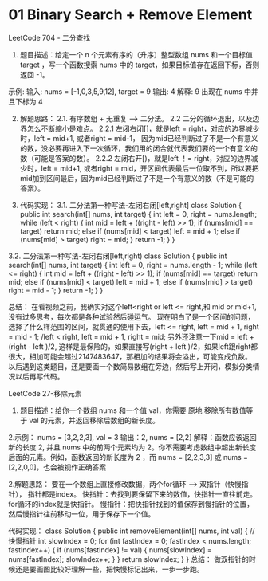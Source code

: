 # 01 Binary Search + Remove Element

LeetCode 704 - 二分查找

1. 题目描述：给定一个 n 个元素有序的（升序）整型数组 nums 和一个目标值 target  ，写一个函数搜索 nums 中的 target，如果目标值存在返回下标，否则返回 -1。

示例:
输入: nums = [-1,0,3,5,9,12], target = 9
输出: 4
解释: 9 出现在 nums 中并且下标为 4

2. 解题思路：
2.1. 有序数组 + 无重复 ——> 二分法。
2.2 二分的循环退出，以及边界怎么不断缩小是难点。
2.2.1 左闭右闭[]，就是left = right，对应的边界减少时，left = mid+1, 或者right = mid-1， 因为mid已经判断过了不是一个有意义的数，没必要再进入下一次循环，我们用的闭合就代表我们要的一个有意义的数（可能是答案的数）。
2.2.2 左闭右开[)，就是left ！= right，对应的边界减少时，left = mid+1, 或者right = mid，开区间代表最后一位取不到，所以要把mid加到区间最后，因为mid已经判断过了不是一个有意义的数（不是可能的答案）。

3. 代码实现：
3.1. 二分法第一种写法-左闭右闭[left,right]
   class Solution {
    public int search(int[] nums, int target) {
        int left = 0, right = nums.length;
        while (left < right) {
            int mid = left + ((right - left) >> 1);
            if (nums[mid] == target)
                return mid;
            else if (nums[mid] < target)
                left = mid + 1;
            else if (nums[mid] > target)
                right = mid;
        }
        return -1;
    }
}

3.2.  二分法第一种写法-左闭右闭[left,right)
class Solution {
    public int search(int[] nums, int target) {
        int left = 0, right = nums.length - 1;
        while (left <= right) {
            int mid = left + ((right - left) >> 1);
            if (nums[mid] == target)
                return mid;
            else if (nums[mid] < target)
                left = mid + 1;
            else if (nums[mid] > target)
                right = mid - 1;
        }
        return -1;
    }
}

总结：
在看视频之前，我确实对这个left<right or left <= right,和 mid or mid+1, 没有过多思考，每次都是各种试验然后碰运气。
现在明白了是一个区间的问题，选择了什么样范围的区间，就贯通的使用下去，left <= right, left = mid + 1, right = mid - 1; /left < right, left = mid + 1, right = mid;
另外还注意一下mid = left + (right - left )/2, 这样是最保险的，如果直接写(right + left )/2，如果left跟right都很大，相加可能会超过2147483647，那相加的结果将会溢出，可能变成负数。
以后遇到这类题目，还是要画一个数简易数组在旁边，然后写上开闭，模拟分类情况以后再写代码。

LeetCode 27-移除元素

1. 题目描述：给你一个数组 nums 和一个值 val，你需要 原地 移除所有数值等于 val 的元素，并返回移除后数组的新长度。

2.示例：
nums = [3,2,2,3], val = 3
输出：2, nums = [2,2]
解释：函数应该返回新的长度 2, 并且 nums 中的前两个元素均为 2。你不需要考虑数组中超出新长度后面的元素。例如，函数返回的新长度为 2 ，而 nums = [2,2,3,3] 或 nums = [2,2,0,0]，也会被视作正确答案

2.解题思路：
要在一个数组上直接修改数据，两个for循环 ——> 双指针（快慢指针）， 指针都是index。
快指针：去找到要保留下来的数值，快指针一直往前走。for循环的index就是快指针。
慢指针：把快指针找到的值保存到慢指针的位置，然后慢指针往前移动一位，用于保存下一个值。

代码实现：
class Solution {
    public int removeElement(int[] nums, int val) {
        // 快慢指针
        int slowIndex = 0;
        for (int fastIndex = 0; fastIndex < nums.length; fastIndex++) {
            if (nums[fastIndex] != val) {
                nums[slowIndex] = nums[fastIndex];
                slowIndex++;
            }
        }
        return slowIndex;
    }
}
总结：
做双指针的时候还是要画图比较好理解一些，把快慢标记出来，一步一步跑。


